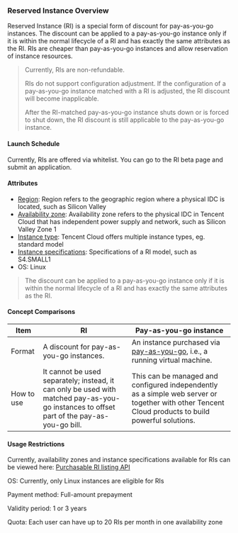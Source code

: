 ### Reserved Instance Overview

Reserved Instance (RI) is a special form of discount for pay-as-you-go instances. The discount can be applied to a pay-as-you-go instance only if it is within the normal lifecycle of a RI and has exactly the same attributes as the RI. RIs are cheaper than pay-as-you-go instances and allow reservation of instance resources.

> Currently, RIs are non-refundable.
>
> RIs do not support configuration adjustment. If the configuration of a pay-as-you-go instance matched with a RI is adjusted, the RI discount will become inapplicable.
>
> After the RI-matched pay-as-you-go instance shuts down or is forced to shut down, the RI discount is still applicable to the pay-as-you-go instance. 


#### Launch Schedule

Currently, RIs are offered via whitelist. You can go to the RI beta page and submit an application.

#### Attributes

- [Region](https://intl.cloud.tencent.com/document/product/213/6091): Region refers to the geographic region where a physical IDC is located, such as Silicon Valley
- [Availability zone](https://intl.cloud.tencent.com/document/product/213/6091): Availability zone refers to the physical IDC in Tencent Cloud that has independent power supply and network, such as Silicon Valley Zone 1
- [Instance type](https://intl.cloud.tencent.com/document/product/213/11518): Tencent Cloud offers multiple instance types, eg. standard model
- [Instance specifications](https://intl.cloud.tencent.com/document/product/213/11518): Specifications of a RI model, such as S4.SMALL1 
- OS: Linux

> The discount can be applied to a pay-as-you-go instance only if it is within the normal lifecycle of a RI and has exactly the same attributes as the RI.

#### Concept Comparisons

| Item | RI | Pay-as-you-go instance |
| -------- | ---------------------------------------------------------- | ------------------------------------------------------------ |
| Format | A discount for pay-as-you-go instances. | An instance purchased via [pay-as-you-go](https://intl.cloud.tencent.com/document/product/213/2180), i.e., a running virtual machine. |  |
| How to use | It cannot be used separately; instead, it can only be used with matched pay-as-you-go instances to offset part of the pay-as-you-go bill. | This can be managed and configured independently as a simple web server or together with other Tencent Cloud products to build powerful solutions. |

#### Usage Restrictions

Currently, availability zones and instance specifications available for RIs can be viewed here: [Purchasable RI listing API](https://intl.cloud.tencent.com/document/product/213/30575)

OS: Currently, only Linux instances are eligible for RIs

Payment method: Full-amount prepayment

Validity period: 1 or 3 years 

Quota: Each user can have up to 20 RIs per month in one availability zone













